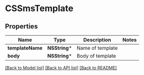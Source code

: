 # CSSmsTemplate

## Properties
Name | Type | Description | Notes
------------ | ------------- | ------------- | -------------
**templateName** | **NSString*** | Name of template | 
**body** | **NSString*** | Body of template | 

[[Back to Model list]](../README.md#documentation-for-models) [[Back to API list]](../README.md#documentation-for-api-endpoints) [[Back to README]](../README.md)


